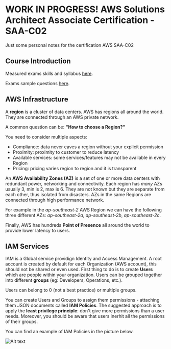 # WORK IN PROGRESS! AWS Solutions Architect Associate Certification - SAA-C02

Just some personal notes for the certification AWS SAA-C02

## Course Introduction

Measured exams skills and syllabus [here](doc/AWS-Certified-Solutions-Architect-Associate_Exam-Guide.pdf).

Exams sample questions [here](doc/AWS-Certified-Solutions-Architect-Associate_Sample-Questions.pdf).

## AWS Infrastructure

A **region** is a cluster of data centers. AWS has regions all around the world. They are connected through an AWS private network.

A common question can be: **"How to choose a Region?"**

You need to consider multiple aspects:

- Compliance: data never eaves a region without your explicit permission
- Proximity: proximity to customer to reduce latency
- Available services: some services/features may not be available in every Region
- Pricing: pricing varies region to region and it is transparent

An **AWS Availability Zones (AZ)** is a set of one or more data centers with redundant power, networking and connectivity.
Each region has *many* AZs usually 3, min is 2, max is 6. They are not known but they are separate from each other, thus isolated from disasters.
AZs in the same Regions are connected through high performance network.

For example in the *ap-southeast-2* AWS Region we can have the following three different AZs: *ap-southeast-2a*, *ap-southeast-2b*, *ap-southeast-2c*.

Finally, AWS has hundreds **Point of Presence** all around the world to provide lower latency to users.

## IAM Services

IAM is a Global service providign Identity and Access Management. A root account is created by default for each Organization (AWS account), this should not be shared or even used. First thing to do is to create **Users** which are people within your organization. Users can be grouped together into different **groups** (eg: Developers, Operations, etc.).

Users can belong to 0 (not a best practice) or multiple groups.

You can create Users and Groups to assign them permissions - attaching them JSON documents called **IAM Policies**. The suggested approach is to apply the **least privilege principle**: don't give more permissions than a user needs. Moreover, you should be aware that users inerhit all the permissions of their groups.

You can find an example of IAM Policies in the picture below.

![Alt text](img/iam-policies.png "IAM Policies")

